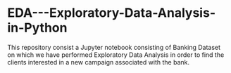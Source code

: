 # EDA---Exploratory-Data-Analysis-in-Python
This repository consist a Jupyter notebook consisting of Banking Dataset on which we have performed Exploratory Data Analysis in  order to find the clients interested in a new campaign associated with the bank. 
